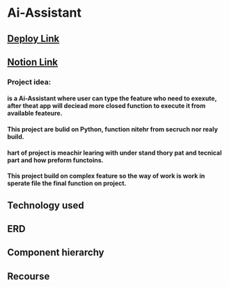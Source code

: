 # Ai-Assistant

## [Deploy Link](#)
## [Notion Link](#)

### Project idea:
#### is a Ai-Assistant where user can type the feature who need to exexute, after theat app will deciead more closed function to execute it from available feateure.

#### This project are bulid on Python, function nitehr from secruch nor realy build.

#### hart of project is meachir learing with under stand thory pat and tecnical part and how preform functoins.

#### This project build on complex feature so the way of work is work in sperate file the final function on project.


## Technology used

## ERD

## Component hierarchy

## Recourse

